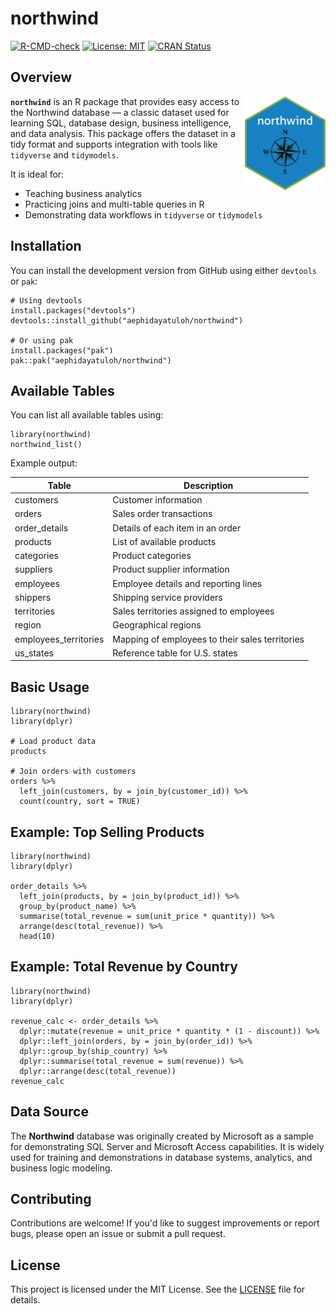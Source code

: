 # northwind 

[![R-CMD-check](https://github.com/aephidayatuloh/northwind/actions/workflows/R-CMD-check.yaml/badge.svg)](https://github.com/aephidayatuloh/northwind/actions/workflows/R-CMD-check.yaml)
[![License: MIT](https://img.shields.io/badge/license-MIT-blue.svg)](LICENSE)
[![CRAN Status](https://www.r-pkg.org/badges/version/northwind)](https://cran.r-project.org/package=northwind)

## Overview

<img src="inst/figures/imgfile.png" align="right" height="150" />

**`northwind`** is an R package that provides easy access to the Northwind database — a classic dataset used for learning SQL, database design, business intelligence, and data analysis. This package offers the dataset in a tidy format and supports integration with tools like `tidyverse` and `tidymodels`.

It is ideal for:
- Teaching business analytics  
- Practicing joins and multi-table queries in R  
- Demonstrating data workflows in `tidyverse` or `tidymodels`

## Installation

You can install the development version from GitHub using either `devtools` or `pak`:

```
# Using devtools
install.packages("devtools")
devtools::install_github("aephidayatuloh/northwind")

# Or using pak
install.packages("pak")
pak::pak("aephidayatuloh/northwind")
````

## Available Tables

You can list all available tables using:

```
library(northwind)
northwind_list()
```

Example output:

| Table          | Description                             |
| -------------- | --------------------------------------- |
| customers      | Customer information                    |
| orders         | Sales order transactions                |
| order_details  | Details of each item in an order        |
| products       | List of available products              |
| categories     | Product categories                      |
| suppliers      | Product supplier information            |
| employees      | Employee details and reporting lines    |
| shippers       | Shipping service providers              |
| territories    | Sales territories assigned to employees |
| region         | Geographical regions                    |
| employees_territories | Mapping of employees to their sales territories |
| us_states      | Reference table for U.S. states         |



## Basic Usage

```
library(northwind)
library(dplyr)

# Load product data
products

# Join orders with customers
orders %>%
  left_join(customers, by = join_by(customer_id)) %>%
  count(country, sort = TRUE)
```

## Example: Top Selling Products

```
library(northwind)
library(dplyr)

order_details %>%
  left_join(products, by = join_by(product_id)) %>%
  group_by(product_name) %>%
  summarise(total_revenue = sum(unit_price * quantity)) %>%
  arrange(desc(total_revenue)) %>%
  head(10)
```

## Example: Total Revenue by Country

``` 
library(northwind)
library(dplyr)

revenue_calc <- order_details %>%
  dplyr::mutate(revenue = unit_price * quantity * (1 - discount)) %>% 
  dplyr::left_join(orders, by = join_by(order_id)) %>% 
  dplyr::group_by(ship_country) %>% 
  dplyr::summarise(total_revenue = sum(revenue)) %>% 
  dplyr::arrange(desc(total_revenue))
revenue_calc
```

## Data Source

The **Northwind** database was originally created by Microsoft as a sample for demonstrating SQL Server and Microsoft Access capabilities. It is widely used for training and demonstrations in database systems, analytics, and business logic modeling.

## Contributing

Contributions are welcome! If you'd like to suggest improvements or report bugs, please open an issue or submit a pull request.

## License

This project is licensed under the MIT License. See the [LICENSE](LICENSE) file for details.

